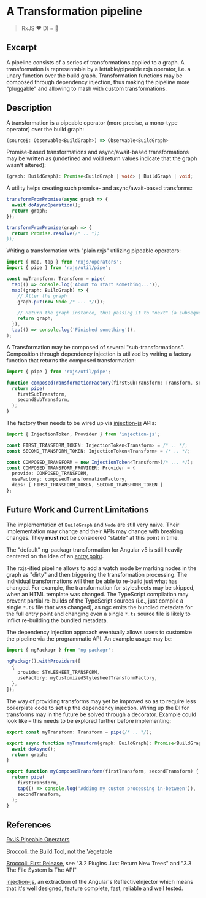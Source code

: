 # A Transformation pipeline

> RxJS ❤️ DI = 🌳

## Excerpt

A pipeline consists of a series of transformations applied to a graph.
A transformation is representable by a lettable/pipeable rxjs operator, i.e. a unary function over the build graph.
Transformation functions may be composed through dependency injection, thus making the pipeline more "pluggable" and allowing to mash with custom transformations.

## Description

A transformation is a pipeable operator (more precise, a mono-type operator) over the build graph:

```ts
(source$: Observable<BuildGraph>) => Observable<BuildGraph>
```

Promise-based transformations and async/await-based transformations may be written as (undefined and void return values indicate that the graph wasn't altered):

```ts
(graph: BuildGraph): Promise<BuildGraph | void> | BuildGraph | void;
```

A utility helps creating such promise- and async/await-based transforms:

```ts
transformFromPromise(async graph => {
  await doAsyncOperation();
  return graph;
});

transformFromPromise(graph => {
  return Promise.resolve(/* .. *);
});
```

Writing a transformation with "plain rxjs" utilizing pipeable operators:

```ts
import { map, tap } from 'rxjs/operators';
import { pipe } from 'rxjs/util/pipe';

const myTransform: Transform = pipe(
  tap(() => console.log('About to start something...')),
  map((graph: BuildGraph) => {
    // Alter the graph
    graph.put(new Node /* ... */());

    // Return the graph instance, thus passing it to "next" (a subsequent transform)
    return graph;
  }),
  tap(() => console.log('Finished something')),
);
```

A Transformation may be composed of several "sub-transformations". Composition through dependency injection is utilized by writing a factory function that returns the composed transformation:

```ts
import { pipe } from 'rxjs/util/pipe';

function composedTransformationFactory(firstSubTransform: Transform, secondSubTransform: Transform) {
  return pipe(
    firstSubTransform,
    secondSubTransform,
  );
}
```

The factory then needs to be wired up via [injection-js](https://github.com/mgechev/injection-js) APIs:

```ts
import { InjectionToken, Provider } from 'injection-js';

const FIRST_TRANSFORM_TOKEN: InjectionToken<Transform> = /* .. */;
const SECOND_TRANSFORM_TOKEN: InjectionToken<Transform> = /* .. */;

const COMPOSED_TRANSFORM = new InjectionToken<Transform>(/* ... */);
const COMPOSED_TRANSFORM_PROVIDER: Provider = {
  provide: COMPOSED_TRANSFORM,
  useFactory: composedTransformationFactory,
  deps: [ FIRST_TRANSFORM_TOKEN, SECOND_TRANSFORM_TOKEN ]
};
```

## Future Work and Current Limitations

The implementation of `BuildGraph` and `Node` are still very naive.
Their implementation may change and their APIs may change with breaking changes.
They **must not** be considered "stable" at this point in time.

The "default" ng-packagr transformation for Angular v5 is still heavily centered on the idea of an [entry point](https://github.com/ng-packagr/ng-packagr/blob/master/src/lib/ng-package-format/entry-point.ts#L7).

The rxjs-ified pipeline allows to add a watch mode by marking nodes in the graph as "dirty" and then triggering the transformation processing.
The individual transformations will then be able to re-build just what has changed.
For example, the transformation for stylesheets may be skipped, when an HTML template was changed.
The TypeScript compilation may prevent partial re-builds of the TypeScript sources (i.e., just compile a single `*.ts` file that was changed), as ngc emits the bundled metadata for the full entry point and changing even a single `*.ts` source file is likely to inflict re-building the bundled metadata.

The dependency injection approach eventually allows users to customize the pipeline via the programmatic API.
An example usage may be:

```ts
import { ngPackagr } from 'ng-packagr';

ngPackagr().withProviders([
  {
    provide: STYLESHEET_TRANSFORM,
    useFactory: myCustomizedStylesheetTransformFactory,
  },
]);
```

The way of providing transforms may yet be improved so as to require less boilerplate code to set up the dependency injection.
Wiring up the DI for transforms may in the future be solved through a decorator.
Example could look like – this needs to be explored further before implementing:

```ts
export const myTransform: Transform = pipe(/* .. */);

export async function myTransform(graph: BuildGraph): Promise<BuildGraph> {
  await doAsync();
  return graph;
}

export function myComposedTransform(firstTransform, secondTransform) {
  return pipe(
    firstTransform,
    tap(() => console.log('Adding my custom processing in-between')),
    secondTransform,
  );
}
```

## References

[RxJS Pipeable Operators](https://github.com/ReactiveX/rxjs/blob/master/doc/pipeable-operators.md#pipeable-operators)

[Broccoli: the Build Tool, not the Vegetable](https://hashrocket.com/blog/posts/broccoli-the-build-tool-not-the-vegetable)

[Broccoli: First Release](https://www.solitr.com/blog/2014/02/broccoli-first-release/), see "3.2 Plugins Just Return New Trees" and "3.3 The File System Is The API"

[injection-js](https://github.com/mgechev/injection-js), an extraction of the Angular's ReflectiveInjector which means that it's well designed, feature complete, fast, reliable and well tested.
